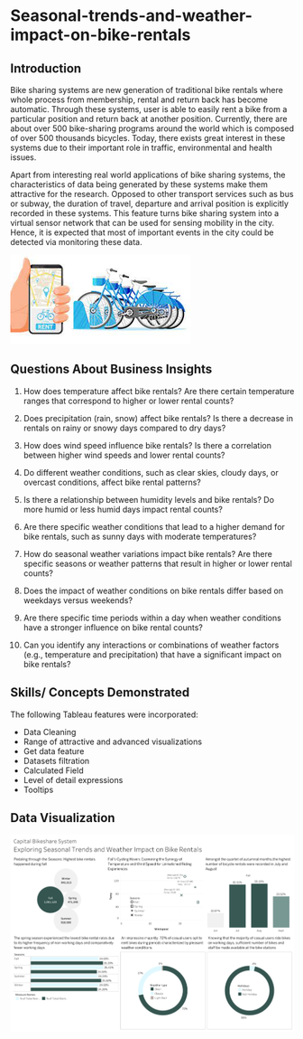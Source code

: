 # Seasonal-trends-and-weather-impact-on-bike-rentals

## Introduction
Bike sharing systems are new generation of traditional bike rentals where whole process from membership, rental and return 
back has become automatic. Through these systems, user is able to easily rent a bike from a particular position and return 
back at another position. Currently, there are about over 500 bike-sharing programs around the world which is composed of 
over 500 thousands bicycles. Today, there exists great interest in these systems due to their important role in traffic, 
environmental and health issues. 

Apart from interesting real world applications of bike sharing systems, the characteristics of data being generated by
these systems make them attractive for the research. Opposed to other transport services such as bus or subway, the duration
of travel, departure and arrival position is explicitly recorded in these systems. This feature turns bike sharing system into
a virtual sensor network that can be used for sensing mobility in the city. Hence, it is expected that most of important
events in the city could be detected via monitoring these data.


![](bike_share.jpg)

## Questions About Business Insights

1. How does temperature affect bike rentals? Are there certain temperature ranges that correspond to higher or lower rental counts?

2. Does precipitation (rain, snow) affect bike rentals? Is there a decrease in rentals on rainy or snowy days compared to dry days?

3. How does wind speed influence bike rentals? Is there a correlation between higher wind speeds and lower rental counts?

4. Do different weather conditions, such as clear skies, cloudy days, or overcast conditions, affect bike rental patterns?

5. Is there a relationship between humidity levels and bike rentals? Do more humid or less humid days impact rental counts?

6. Are there specific weather conditions that lead to a higher demand for bike rentals, such as sunny days with moderate temperatures?

7. How do seasonal weather variations impact bike rentals? Are there specific seasons or weather patterns that result in higher or lower rental counts?

8. Does the impact of weather conditions on bike rentals differ based on weekdays versus weekends?

9. Are there specific time periods within a day when weather conditions have a stronger influence on bike rental counts?

10. Can you identify any interactions or combinations of weather factors (e.g., temperature and precipitation) that have a significant impact on bike rentals?


## Skills/ Concepts Demonstrated

The following Tableau features were incorporated:
- Data Cleaning
- Range of attractive and advanced visualizations 
- Get data feature 
- Datasets filtration 
- Calculated Field
- Level of detail expressions
- Tooltips 


## Data Visualization


![](Dashboard.png)
